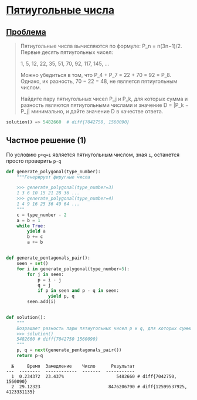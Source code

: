 # [Пятиугольные числа](TODO)

                   
## [Проблема](https://euler.jakumo.org/problems/view/44.html)


>Пятиугольные числа вычисляются по формуле: P_n = n(3n−1)/2. Первые десять пятиугольных чисел:
>
>1, 5, 12, 22, 35, 51, 70, 92, 117, 145, ...
>
>Можно убедиться в том, что P_4 + P_7 = 22 + 70 = 92 = P_8. Однако, их разность, 70 − 22 = 48, не является пятиугольным числом.
>
>Найдите пару пятиугольных чисел P_j и P_k, для которых сумма и разность являются пятиугольными числами и
> значение D = |P_k − P_j| минимально, и дайте значение D в качестве ответа.
                                                       
``` python
solution() => 5482660  # diff{7042750, 1560090}
```

## Частное решение (1)

По условию `p+q=i` является пятиугольным числом, зная `i`, останется просто проверить `p-q`

```python
def generate_polygonal(type_number):
    """Генерирует фиругные числа

    >>> generate_polygonal(type_number=3)
    1 3 6 10 15 21 28 36 ...
    >>> generate_polygonal(type_number=4)
    1 4 9 16 25 36 49 64 ...
    """
    c = type_number - 2
    a = b = 1
    while True:
        yield a
        b += c
        a += b


def generate_pentagonals_pair():
    seen = set()
    for i in generate_polygonal(type_number=5):
        for j in seen:
            p = i - j
            q = j
            if p in seen and p - q in seen:
                yield p, q
        seen.add(i)


def solution():
    """
    Возращает разность пары пятиугольных чисел p и q, для которых сумма и разность являются пятиугольными числами.
    >>> solution()
    5482660 # diff{7042750 1560090}
    """
    p, q = next(generate_pentagonals_pair())
    return p-q
```

```text
  №     Время  Замедление    Число      Результат
---  --------  ------------  -------  -----------
  1  0.234372  23.437%                    5482660 # diff{7042750, 1560090}
  2  29.12323                          8476206790 # diff{12599537925, 4123331135}
```
